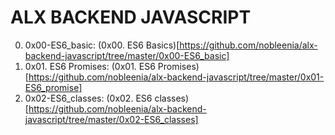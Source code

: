 # ALX BACKEND JAVASCRIPT

0. 0x00-ES6_basic: (0x00. ES6 Basics)[https://github.com/nobleenia/alx-backend-javascript/tree/master/0x00-ES6_basic]
1. 0x01. ES6 Promises: (0x01. ES6 Promises)[https://github.com/nobleenia/alx-backend-javascript/tree/master/0x01-ES6_promise]
2. 0x02-ES6_classes: (0x02. ES6 classes)[https://github.com/nobleenia/alx-backend-javascript/tree/master/0x02-ES6_classes]